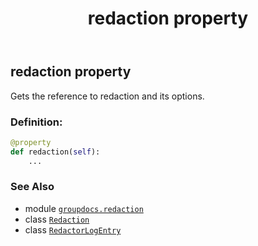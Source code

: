 ﻿---
title: redaction property
second_title: GroupDocs.Redaction for Python via .NET API References
description: 
type: docs
weight: 30
url: /python-net/groupdocs.redaction/redactorlogentry/redaction/
is_root: false
---

## redaction property


Gets the reference to redaction and its options.
### Definition:
```python
@property
def redaction(self):
    ...
```

### See Also
* module [`groupdocs.redaction`](../../)
* class [`Redaction`](/redaction/python-net/groupdocs.redaction/redaction)
* class [`RedactorLogEntry`](/redaction/python-net/groupdocs.redaction/redactorlogentry)
